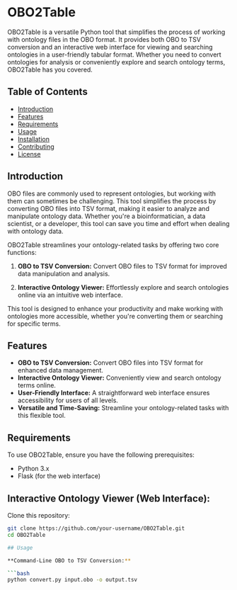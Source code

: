 # OBO2Table

OBO2Table is a versatile Python tool that simplifies the process of working with ontology files in the OBO format. It provides both OBO to TSV conversion and an interactive web interface for viewing and searching ontologies in a user-friendly tabular format. Whether you need to convert ontologies for analysis or conveniently explore and search ontology terms, OBO2Table has you covered.

## Table of Contents
- [Introduction](#introduction)
- [Features](#features)
- [Requirements](#requirements)
- [Usage](#usage)
- [Installation](#installation)
- [Contributing](#contributing)
- [License](#license)

## Introduction
OBO files are commonly used to represent ontologies, but working with them can sometimes be challenging. This tool simplifies the process by converting OBO files into TSV format, making it easier to analyze and manipulate ontology data. Whether you're a bioinformatician, a data scientist, or a developer, this tool can save you time and effort when dealing with ontology data.

OBO2Table streamlines your ontology-related tasks by offering two core functions:

1. **OBO to TSV Conversion:** Convert OBO files to TSV format for improved data manipulation and analysis.

2. **Interactive Ontology Viewer:** Effortlessly explore and search ontologies online via an intuitive web interface.

This tool is designed to enhance your productivity and make working with ontologies more accessible, whether you're converting them or searching for specific terms.

## Features

- **OBO to TSV Conversion:** Convert OBO files into TSV format for enhanced data management.
- **Interactive Ontology Viewer:** Conveniently view and search ontology terms online.
- **User-Friendly Interface:** A straightforward web interface ensures accessibility for users of all levels.
- **Versatile and Time-Saving:** Streamline your ontology-related tasks with this flexible tool.

## Requirements

To use OBO2Table, ensure you have the following prerequisites:

- Python 3.x
- Flask (for the web interface)
## Interactive Ontology Viewer (Web Interface):
Clone this repository:


```bash
git clone https://github.com/your-username/OBO2Table.git
cd OBO2Table

## Usage

**Command-Line OBO to TSV Conversion:**

```bash
python convert.py input.obo -o output.tsv




